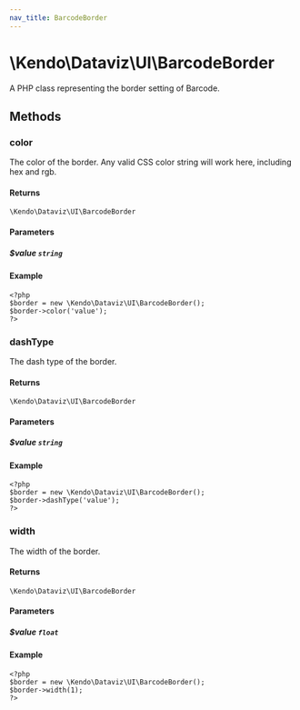```yaml
---
nav_title: BarcodeBorder
---
```


# \Kendo\Dataviz\UI\BarcodeBorder

A PHP class representing the border setting of Barcode.


## Methods

### color
The color of the border. Any valid CSS color string will work here, including hex and rgb.

#### Returns
`\Kendo\Dataviz\UI\BarcodeBorder`

#### Parameters

##### $value `string`



#### Example 
    <?php
    $border = new \Kendo\Dataviz\UI\BarcodeBorder();
    $border->color('value');
    ?>

### dashType
The dash type of the border.

#### Returns
`\Kendo\Dataviz\UI\BarcodeBorder`

#### Parameters

##### $value `string`



#### Example 
    <?php
    $border = new \Kendo\Dataviz\UI\BarcodeBorder();
    $border->dashType('value');
    ?>

### width
The width of the border.

#### Returns
`\Kendo\Dataviz\UI\BarcodeBorder`

#### Parameters

##### $value `float`



#### Example 
    <?php
    $border = new \Kendo\Dataviz\UI\BarcodeBorder();
    $border->width(1);
    ?>

